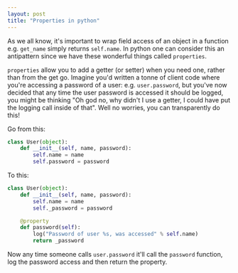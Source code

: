 ```yaml
---
layout: post
title: "Properties in python"
---
```


As we all know, it's important to wrap field access of an object in a function
e.g. `get_name` simply returns `self.name`. In python one can consider this an
antipattern since we have these wonderful things called `properties`.

`properties` allow you to add a getter (or setter) when you need one, rather
than from the get go. Imagine you'd written a tonne of client code where you're
accessing a password of a user: e.g. `user.password`, but you've now decided
that any time the user password is accessed it should be logged, you might be
thinking "Oh god no, why didn't I use a getter, I could have put the logging
call inside of that". Well no worries, you can transparently do this!

Go from this:

```python
class User(object):
    def __init__(self, name, password):
        self.name = name
        self.password = password

```
To this:

```python
class User(object):
    def __init__(self, name, password):
        self.name = name
        self._password = password

    @property
    def password(self):
        log("Password of user %s, was accessed" % self.name)
        return _password
```
Now any time someone calls `user.password`  it'll call the `password` function,
log the password access and then return the property.
